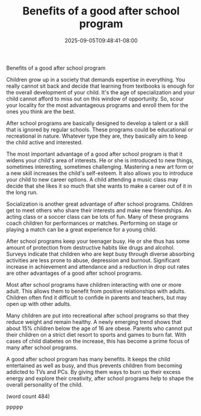 ﻿---
title: "Benefits of a good after school program"
date: 2025-09-05T09:48:41-08:00
description: "After School Activities Tips for Web Success"
featured_image: "/images/After School Activities.jpg"
tags: ["After School Activities"]
---

Benefits of a good after school program

Children grow up in a society that demands expertise in everything. You
really cannot sit back and decide that learning from textbooks is enough 
for the overall development of your child. It's the age of specialization 
and your child cannot afford to miss out on this window of opportunity. 
So, scour your locality for the most advantageous programs and enroll them 
for the ones you think are the best.

After school programs are basically designed to develop a talent or a 
skill that is ignored by regular schools. These programs could be 
educational or recreational in nature. Whatever type they are, they 
basically aim to keep the child active and interested. 

The most important advantage of a good after school program is that it 
widens your child's area of interests. He or she is introduced to new 
things, sometimes interesting, sometimes challenging. Mastering a new art 
form or a new skill increases the child's self-esteem. It also allows you 
to introduce your child to new career options. A child attending a music 
class may decide that she likes it so much that she wants to make a career 
out of it in the long run. 

Socialization is another great advantage of after school programs. 
Children get to meet others who share their interests and make new 
friendships. An acting class or a soccer class can be lots of fun. Many of 
these programs coach children for performances or matches. Performing on 
stage or playing a match can be a great experience for a young child. 

After school programs keep your teenager busy. He or she thus has some 
amount of protection from destructive habits like drugs and alcohol. 
Surveys indicate that children who are kept busy through diverse absorbing 
activities are less prone to abuse, depression and burnout. Significant 
increase in achievement and attendance and a reduction in drop out rates 
are other advantages of a good after school programs.

Most after school programs have children interacting with one or more 
adult. This allows them to benefit from positive relationships with 
adults. Children often find it difficult to confide in parents and 
teachers, but may open up with other adults. 

Many children are put into recreational after school programs so that they 
reduce weight and remain healthy. A newly emerging trend shows that about 
15% children below the age of 16 are obese. Parents who cannot put their 
children on a strict diet resort to sports and games to burn fat. With 
cases of child diabetes on the increase, this has become a prime focus of 
many after school programs.

A good after school program has many benefits. It keeps the child 
entertained as well as busy, and thus prevents children from becoming 
addicted to TVs and PCs. By giving them ways to burn up their excess energy 
and explore their creativity, after school programs help to shape the 
overall personality of the child. 

(word count 484)

PPPPP

